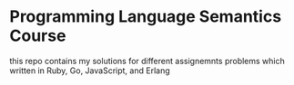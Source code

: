 # Programming Language Semantics Course
this repo contains my solutions for different assignemnts problems which written in Ruby, Go, JavaScript, and Erlang
 
